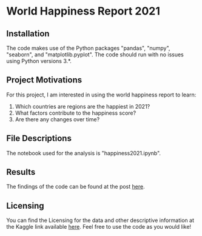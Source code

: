 # World Happiness Report 2021

## Installation

The code makes use of the Python packages "pandas", "numpy", "seaborn", and "matplotlib.pyplot". The code should run with no issues using Python versions 3.*.

## Project Motivations

For this project, I am interested in using the world happiness report to learn:

1. Which countries are regions are the happiest in 2021?
2. What factors contribute to the happiness score?
3. Are there any changes over time?

## File Descriptions

The notebook used for the analysis is "happiness2021.ipynb".

## Results

The findings of the code can be found at the post [here](https://sites.google.com/view/changmeng/blog).

## Licensing
You can find the Licensing for the data and other descriptive information at the Kaggle link available [here](https://www.kaggle.com/ajaypalsinghlo/world-happiness-report-2021). Feel free to use the code as you would like!
